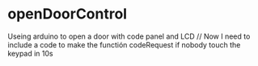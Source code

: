 # openDoorControl
Useing arduino to open a door with code panel and LCD //
Now I need to include a code to make the functión codeRequest if nobody touch the keypad in 10s
